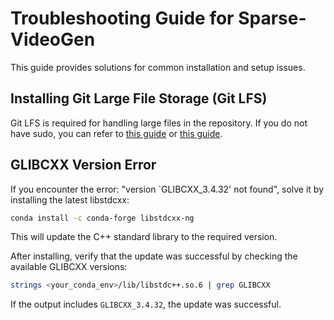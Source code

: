 # Troubleshooting Guide for Sparse-VideoGen

This guide provides solutions for common installation and setup issues.

## Installing Git Large File Storage (Git LFS)

Git LFS is required for handling large files in the repository. If you do not have sudo, you can refer to [this guide]( https://gist.github.com/pourmand1376/bc48a407f781d6decae316a5cfa7d8ab) or [this guide](https://github.com/git-lfs/git-lfs/issues/5955).

## GLIBCXX Version Error

If you encounter the error: "version `GLIBCXX_3.4.32' not found", solve it by installing the latest libstdcxx:

```bash
conda install -c conda-forge libstdcxx-ng
```

This will update the C++ standard library to the required version.

After installing, verify that the update was successful by checking the available GLIBCXX versions:
```bash
strings <your_conda_env>/lib/libstdc++.so.6 | grep GLIBCXX
```

If the output includes `GLIBCXX_3.4.32`, the update was successful.


